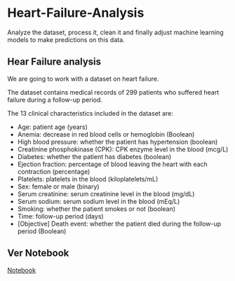 # Heart-Failure-Analysis
Analyze the dataset, process it, clean it and finally adjust machine learning models to make predictions on this data.


## Hear Failure analysis

We are going to work with a dataset on heart failure.

The dataset contains medical records of 299 patients who suffered heart failure during a follow-up period.

The 13 clinical characteristics included in the dataset are:

- Age: patient age (years)
- Anemia: decrease in red blood cells or hemoglobin (Boolean)
- High blood pressure: whether the patient has hypertension (boolean)
- Creatinine phosphokinase (CPK): CPK enzyme level in the blood (mcg/L)
- Diabetes: whether the patient has diabetes (boolean)
- Ejection fraction: percentage of blood leaving the heart with each contraction (percentage)
- Platelets: platelets in the blood (kiloplatelets/mL)
- Sex: female or male (binary)
- Serum creatinine: serum creatinine level in the blood (mg/dL)
- Serum sodium: serum sodium level in the blood (mEq/L)
- Smoking: whether the patient smokes or not (boolean)
- Time: follow-up period (days)
- [Objective] Death event: whether the patient died during the follow-up period (Boolean)

## Ver Notebook
[Notebook](https://github.com/luisangellopezatencio/Heart-Failure-Analysis/blob/main/Heart-Failure-Analysis.ipynb)

